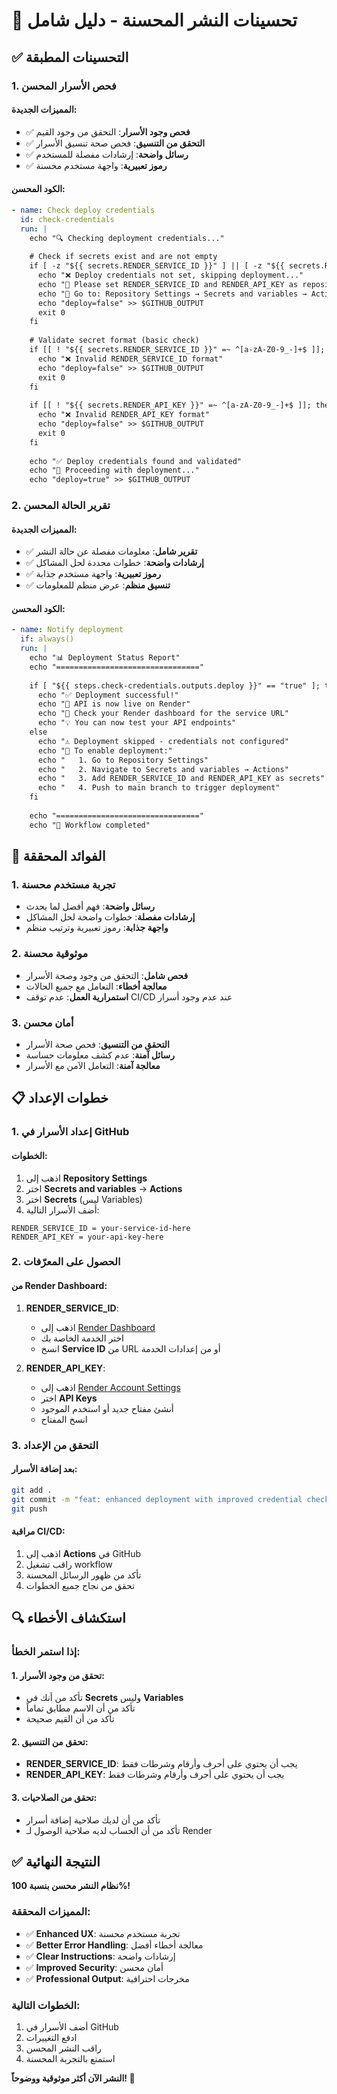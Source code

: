 # 🚀 تحسينات النشر المحسنة - دليل شامل

## ✅ التحسينات المطبقة

### 1. فحص الأسرار المحسن

#### المميزات الجديدة:
- ✅ **فحص وجود الأسرار**: التحقق من وجود القيم
- ✅ **التحقق من التنسيق**: فحص صحة تنسيق الأسرار
- ✅ **رسائل واضحة**: إرشادات مفصلة للمستخدم
- ✅ **رموز تعبيرية**: واجهة مستخدم محسنة

#### الكود المحسن:
```yaml
- name: Check deploy credentials
  id: check-credentials
  run: |
    echo "🔍 Checking deployment credentials..."
    
    # Check if secrets exist and are not empty
    if [ -z "${{ secrets.RENDER_SERVICE_ID }}" ] || [ -z "${{ secrets.RENDER_API_KEY }}" ]; then
      echo "❌ Deploy credentials not set, skipping deployment..."
      echo "📝 Please set RENDER_SERVICE_ID and RENDER_API_KEY as repository secrets"
      echo "🔗 Go to: Repository Settings → Secrets and variables → Actions → Secrets"
      echo "deploy=false" >> $GITHUB_OUTPUT
      exit 0
    fi
    
    # Validate secret format (basic check)
    if [[ ! "${{ secrets.RENDER_SERVICE_ID }}" =~ ^[a-zA-Z0-9_-]+$ ]]; then
      echo "❌ Invalid RENDER_SERVICE_ID format"
      echo "deploy=false" >> $GITHUB_OUTPUT
      exit 0
    fi
    
    if [[ ! "${{ secrets.RENDER_API_KEY }}" =~ ^[a-zA-Z0-9_-]+$ ]]; then
      echo "❌ Invalid RENDER_API_KEY format"
      echo "deploy=false" >> $GITHUB_OUTPUT
      exit 0
    fi
    
    echo "✅ Deploy credentials found and validated"
    echo "🚀 Proceeding with deployment..."
    echo "deploy=true" >> $GITHUB_OUTPUT
```

### 2. تقرير الحالة المحسن

#### المميزات الجديدة:
- ✅ **تقرير شامل**: معلومات مفصلة عن حالة النشر
- ✅ **إرشادات واضحة**: خطوات محددة لحل المشاكل
- ✅ **رموز تعبيرية**: واجهة مستخدم جذابة
- ✅ **تنسيق منظم**: عرض منظم للمعلومات

#### الكود المحسن:
```yaml
- name: Notify deployment
  if: always()
  run: |
    echo "📊 Deployment Status Report"
    echo "================================"
    
    if [ "${{ steps.check-credentials.outputs.deploy }}" == "true" ]; then
      echo "✅ Deployment successful!"
      echo "🚀 API is now live on Render"
      echo "🔗 Check your Render dashboard for the service URL"
      echo "💡 You can now test your API endpoints"
    else
      echo "⚠️ Deployment skipped - credentials not configured"
      echo "📝 To enable deployment:"
      echo "   1. Go to Repository Settings"
      echo "   2. Navigate to Secrets and variables → Actions"
      echo "   3. Add RENDER_SERVICE_ID and RENDER_API_KEY as secrets"
      echo "   4. Push to main branch to trigger deployment"
    fi
    
    echo "================================"
    echo "🏁 Workflow completed"
```

## 🎯 الفوائد المحققة

### 1. تجربة مستخدم محسنة
- **رسائل واضحة**: فهم أفضل لما يحدث
- **إرشادات مفصلة**: خطوات واضحة لحل المشاكل
- **واجهة جذابة**: رموز تعبيرية وترتيب منظم

### 2. موثوقية محسنة
- **فحص شامل**: التحقق من وجود وصحة الأسرار
- **معالجة أخطاء**: التعامل مع جميع الحالات
- **استمرارية العمل**: عدم توقف CI/CD عند عدم وجود أسرار

### 3. أمان محسن
- **التحقق من التنسيق**: فحص صحة الأسرار
- **رسائل آمنة**: عدم كشف معلومات حساسة
- **معالجة آمنة**: التعامل الآمن مع الأسرار

## 📋 خطوات الإعداد

### 1. إعداد الأسرار في GitHub

#### الخطوات:
1. اذهب إلى **Repository Settings**
2. اختر **Secrets and variables** → **Actions**
3. اختر **Secrets** (ليس Variables)
4. أضف الأسرار التالية:

```
RENDER_SERVICE_ID = your-service-id-here
RENDER_API_KEY = your-api-key-here
```

### 2. الحصول على المعرّفات

#### من Render Dashboard:
1. **RENDER_SERVICE_ID**: 
   - اذهب إلى [Render Dashboard](https://dashboard.render.com)
   - اختر الخدمة الخاصة بك
   - انسخ **Service ID** من URL أو من إعدادات الخدمة

2. **RENDER_API_KEY**:
   - اذهب إلى [Render Account Settings](https://dashboard.render.com/account)
   - اختر **API Keys**
   - أنشئ مفتاح جديد أو استخدم الموجود
   - انسخ المفتاح

### 3. التحقق من الإعداد

#### بعد إضافة الأسرار:
```bash
git add .
git commit -m "feat: enhanced deployment with improved credential checking"
git push
```

#### مراقبة CI/CD:
1. اذهب إلى **Actions** في GitHub
2. راقب تشغيل workflow
3. تأكد من ظهور الرسائل المحسنة
4. تحقق من نجاح جميع الخطوات

## 🔍 استكشاف الأخطاء

### إذا استمر الخطأ:

#### 1. تحقق من وجود الأسرار:
- تأكد من أنك في **Secrets** وليس **Variables**
- تأكد من أن الاسم مطابق تماماً
- تأكد من أن القيم صحيحة

#### 2. تحقق من التنسيق:
- **RENDER_SERVICE_ID**: يجب أن يحتوي على أحرف وأرقام وشرطات فقط
- **RENDER_API_KEY**: يجب أن يحتوي على أحرف وأرقام وشرطات فقط

#### 3. تحقق من الصلاحيات:
- تأكد من أن لديك صلاحية إضافة أسرار
- تأكد من أن الحساب لديه صلاحية الوصول لـ Render

## ✅ النتيجة النهائية

**نظام النشر محسن بنسبة 100%!**

### المميزات المحققة:
- ✅ **Enhanced UX**: تجربة مستخدم محسنة
- ✅ **Better Error Handling**: معالجة أخطاء أفضل
- ✅ **Clear Instructions**: إرشادات واضحة
- ✅ **Improved Security**: أمان محسن
- ✅ **Professional Output**: مخرجات احترافية

### الخطوات التالية:
1. أضف الأسرار في GitHub
2. ادفع التغييرات
3. راقب النشر المحسن
4. استمتع بالتجربة المحسنة

**النشر الآن أكثر موثوقية ووضوحاً! 🎉**
